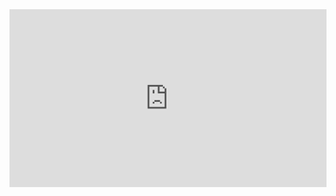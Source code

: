 <iframe width="560" height="315" src="https://www.youtube.com/user/barcooyaa/live" 
frameborder="0" allowfullscreen></iframe>
